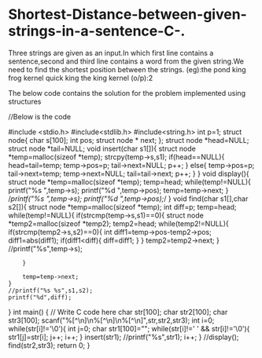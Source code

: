 # Shortest-Distance-between-given-strings-in-a-sentence-C-.

Three strings are given as an input.In which first line contains a sentence,second and third line contains a word from the given string.We need to find the shortest position between the strings.
(eg):the pond king frog kernel quick king the
king
kernel
(o/p):2

The below code contains the solution for the problem implemented using structures

//Below is the code

#include <stdio.h>
#include<stdlib.h>
#include<string.h>
int p=1;
struct node{
    char s[100];
    int pos;
    struct node * next;
};
struct node *head=NULL;
struct node *tail=NULL;
void insert(char s1[]){
    struct node *temp=malloc(sizeof *temp);
    strcpy(temp->s,s1);
    if(head==NULL){
        head=tail=temp;
        temp->pos=p;
        tail->next=NULL;
        p++;
    }
    else{
        temp->pos=p;
        tail->next=temp;
        temp->next=NULL;
        tail=tail->next;
        p++;
    }
}
void display(){
    struct node *temp=malloc(sizeof *temp);
    temp=head;
    while(temp!=NULL){
        printf("%s ",temp->s);
        printf("%d ",temp->pos);
        temp=temp->next;
    }
    /*printf("%s ",temp->s);
    printf("%d ",temp->pos);*/
}
void find(char s1[],char s2[]){
    struct node *temp=malloc(sizeof *temp);
    int diff=p;
    temp=head;
    while(temp!=NULL){
        if(strcmp(temp->s,s1)==0){
            struct node *temp2=malloc(sizeof *temp2);
            temp2=head;
            while(temp2!=NULL){
                if(strcmp(temp2->s,s2)==0){
                    int diff1=temp->pos-temp2->pos;
                    diff1=abs(diff1);
                    if(diff1<diff){
                        diff=diff1;
                    }
                }
                temp2=temp2->next;
            }
            //printf("%s",temp->s);
            
        }
        
        temp=temp->next;
    }
    //printf("%s %s",s1,s2);
    printf("%d",diff);
}
int main() {
    // Write C code here
    char str[100];
    char str2[100];
    char str3[100];
    scanf("%[^\n]\n%[^\n]\n%[^\n]",str,str2,str3);
    int i=0;
    while(str[i]!='\0'){
        int j=0;
        char str1[100]="";
        while(str[i]!=' ' && str[i]!='\0'){
            str1[j]=str[i];
            j++;
            i++;
        }
        insert(str1);
        //printf("%s",str1);
        i++;
    }
    //display();
    find(str2,str3);
    return 0;
}
